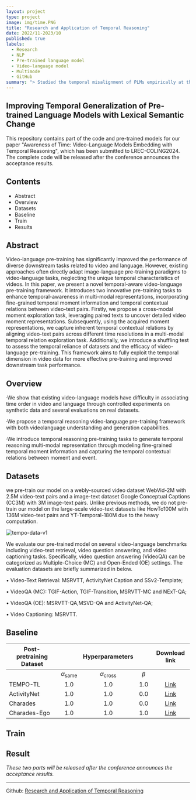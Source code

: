 ```yaml
---
layout: project
type: project
image: img/time.PNG
title: "Research and Application of Temporal Reasoning"
date: 2022/11-2023/10
published: true
labels:
  - Research
  - NLP
  - Pre-trained language model
  - Video-language model
  - Multimode
  - GitHub
summary: "> Studied the temporal misalignment of PLMs empirically at the lexical level, revealing that the tokens/words with salient lexical semantic change contribute much more to the misalignment problem than other tokens/words. > Proposed a temporal reasoning video-language pre-training framework with both video and language understanding and generation capabilities. > Introduced temporal reasoning pre-training tasks to generate temporal reasoning multi-modal representation through modeling fine-grained temporal moment information and capturing the temporal contextual relations between moment and event."
---
```

## Improving Temporal Generalization of Pre-trained Language Models with Lexical Semantic Change

This repository contains part of the code and pre-trained models for our paper "Awareness of Time: Video-Language Models Embedding with Temporal Reasoning", which has been submitted to LREC-COLING2024. The complete code will be released after the conference announces the acceptance results.

## Contents
- Abstract
- Overview
- Datasets
- Baseline
- Train
- Results

## Abstract
Video-language pre-training has significantly improved the performance of diverse downstream tasks related to video and language. However, existing approaches often directly adapt image-language pre-training paradigms to video-language tasks, neglecting the unique temporal characteristics of videos. In this paper, we present a novel temporal-aware video-language pre-training framework. It introduces two innovative pre-training tasks to enhance temporal-awareness in multi-modal representations, incorporating fine-grained temporal moment information and temporal contextual relations between video-text pairs. Firstly, we propose a cross-modal moment exploration task, leveraging paired texts to uncover detailed video moment representations. Subsequently, using the acquired moment representations, we capture inherent temporal contextual relations by aligning video-text pairs across different time resolutions in a multi-modal temporal relation exploration task. Additionally, we introduce a shuffling test to assess the temporal reliance of datasets and the efficacy of video-language pre-training. This framework aims to fully exploit the temporal dimension in video data for more effective pre-training and improved downstream task performance.

## Overview

·We show that existing video-language models have difficulty in associating time order in video and language through controlled experiments on synthetic data and several evaluations on real datasets.

·We propose a temporal reasoning video-language pre-training framework with both videolanguage understanding and generation capabilities.

·We introduce temporal reasoning pre-training tasks to generate temporal reasoning multi-modal representation through modeling fine-grained temporal moment information and capturing the temporal contextual relations between moment and event.


## Datasets

we pre-train our model on a webly-sourced video dataset WebVid-2M with 2.5M video-text pairs and a image-text dataset Google Conceptual Captions (CC3M) with 3M image-text pairs. Unlike previous methods, we do not pre-train our model on the large-scale video-text datasets like HowTo100M with 136M video-text pairs and YT-Temporal-180M due to the heavy computation.

![tempo-data-v1](https://github.com/kaamava/Research-and-Application-of-Temporal-Reasoning/assets/106901273/1bff9281-7ea3-4896-aadf-72dbfa49d396)


We evaluate our pre-trained model on several video-language benchmarks including video-text retrieval, video question answering, and video captioning tasks. Specifically, video question answering (VideoQA) can be categorized as Multiple-Choice (MC) and Open-Ended (OE) settings. The evaluation datasets are briefly summarized in below. 

• Video-Text Retrieval: MSRVTT, ActivityNet Caption and SSv2-Template;

• VideoQA (MC): TGIF-Action, TGIF-Transition, MSRVTT-MC and NExT-QA;

• VideoQA (OE): MSRVTT-QA,MSVD-QA and ActivityNet-QA;

• Video Captioning: MSRVTT.
## Baseline


| **Post-pretraining Dataset** 	|                        	|   **Hyperparameters**   	|         	| **Download link** 	|
|------------------------------	|:----------------------:	|:-----------------------:	|:-------:	|:-----------------:	|
|                              	| $\alpha_{\text{same}}$ 	| $\alpha_{\text{cross}}$ 	| $\beta$ 	|                   	|
| TEMPO-TL                     	|           1.0          	|           1.0           	|   1.0   	|        [Link](https://isis-data.science.uva.nl/testoftime/checkpoints/tempo-hparams_1.0_1.0_1.0-epoch=27-step=8288.ckpt)       	|
| ActivityNet                  	|           1.0          	|           1.0           	|   0.0   	|        [Link](https://isis-data.science.uva.nl/testoftime/checkpoints/activitynet-hparams_1.0_1.0_0.0-epoch%3D9-step%3D7450.ckpt)       	|
| Charades                     	|           1.0          	|           1.0           	|   0.0   	|        [Link](https://isis-data.science.uva.nl/testoftime/checkpoints/charades-hparams_1.0_1.0_0.0-epoch%3D3-step%3D3120.ckpt)       	|
| Charades-Ego                 	|           1.0          	|           1.0           	|   1.0   	|        [Link](https://isis-data.science.uva.nl/testoftime/checkpoints/charadesego-hparams_1.0_1.0_1.0-epoch%3D2-step%3D3639.ckpt)       	|

## Train
## Result
*These two parts will be released after the conference announces the acceptance results.*

<hr>

Github: <a href="https://github.com/kaamava/Research-and-Application-of-Temporal-Reasoning"><i class="large github icon "></i>Research and Application of Temporal Reasoning</a>
